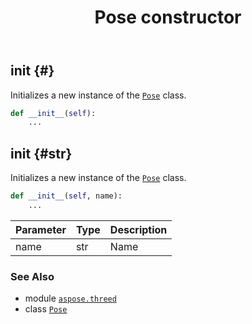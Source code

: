 ﻿---
title: Pose constructor
second_title: Aspose.3D for Python via .NET API References
description: 
type: docs
weight: 10
url: /aspose.threed/pose/__init__/
is_root: false
---

## __init__ {#}

Initializes a new instance of the [`Pose`](/3d/python-net/aspose.threed/pose) class.



```python
def __init__(self):
    ...
```




## __init__ {#str}

Initializes a new instance of the [`Pose`](/3d/python-net/aspose.threed/pose) class.



```python
def __init__(self, name):
    ...
```


| Parameter | Type | Description |
| :- | :- | :- |
| name | str | Name |



### See Also
* module [`aspose.threed`](../../)
* class [`Pose`](/3d/python-net/aspose.threed/pose)
